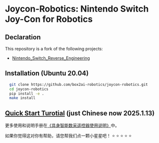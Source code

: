 
# Joycon-Robotics: Nintendo Switch Joy-Con for Robotics

## Declaration

This repository is a fork of the following projects:
<!-- - [joycon-python](https://github.com/tocoteron/joycon-python) -->
- [Nintendo_Switch_Reverse_Engineering](https://github.com/dekuNukem/Nintendo_Switch_Reverse_Engineering)


## Installation (Ubuntu 20.04)

```bash
  git clone https://github.com/box2ai-robotics/joycon-robotics.git
  cd joycon-robotics
  pip install -e .
  make install
```

## [Quick Start Turotial](joycon_robotics_tutorial.ipynb) (just Chinese now 2025.1.13)

更多使用和说明手册在[《具身智能数采遥控器使用说明》](具身智能数采遥控器使用说明.pdf)中。

如果你觉得这对你有帮助，请您帮我们点一颗小星星吧！ ⭐ ⭐ ⭐ ⭐ ⭐




